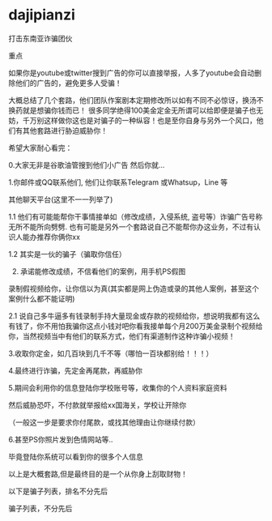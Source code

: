 # dajipianzi
打击东南亚诈骗团伙

重点

如果你是youtube或twitter搜到广告的你可以直接举报，人多了youtube会自动删除他们的广告的，避免更多人受骗！ 

大概总结了几个套路，他们团队作案剧本定期修改所以如有不同不必惊讶，换汤不换药就是想骗你钱而已！ 很多同学绝得100美金定金无所谓可以给即便是骗子也无妨，千万别这样做你这也是对骗子的一种纵容！也是至你自身与另外一个风口，他们有其他套路进行胁迫威胁你！


希望大家耐心看完：

0.大家无非是谷歌油管搜到他们小广告 然后你就...

1.你邮件或QQ联系他们, 他们让你联系Telegram 或Whatsup，Line 等

其他聊天平台(这里不一一列举了)

1.1 他们有可能能帮你干事情接单如（修改成绩，入侵系统, 盗号等）诈骗广告号称无所不能所向劈劈.  也有可能是另外一个套路说自己不能帮你办这业务，不过有认识人能办推荐你俩你xx

1.2 其实是一伙的骗子（骗取你信任）

2. 承诺能修改成绩，不信看他们的案例，用手机PS假图

录制假视频给你，让你信以为真(其实都是网上伪造或录的其他人案例，甚至这个案例什么都不能证明)

2.1 说自己多牛逼多有钱录制手持大量现金或存款的视频给你，想说明我都有这么有钱了，你不用怕我骗你这点小钱对吧你看我接单每个月200万美金录制个视频给你，当然视频当中有他们的联系方式，他们有渠道制作这种诈骗小视频！

3.收取你定金，如几百块到几千不等（哪怕一百块都别给！！！）

4.最终进行诈骗，先定金再尾款，再威胁你

5.期间会利用你的信息登陆你学校账号等，收集你的个人资料家庭资料

然后威胁恐吓，不付款就举报给xx国海关，学校让开除你

（一般这一步是要求你付尾款，或找其他理由让你继续付款）

6.甚至PS你照片发到色情网站等..

毕竟登陆你系统可以看到你的很多个人信息

以上是大概套路,但是最终目的是一个从你身上刮取财物！

以下是骗子列表，排名不分先后

骗子列表，不分先后
